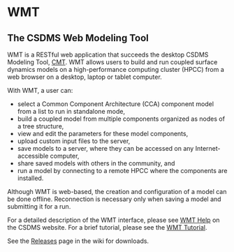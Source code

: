 WMT
===

The CSDMS Web Modeling Tool
---------------------------

WMT is a RESTful web application that succeeds the desktop CSDMS
Modeling Tool, [CMT](http://csdms.colorado.edu/wiki/CMT_information).
WMT allows users to build and run coupled surface dynamics models on a
high-performance computing cluster (HPCC) from a web browser on a
desktop, laptop or tablet computer.

With WMT, a user can:
* select a Common Component Architecture (CCA) component model from a
  list to run in standalone mode,
* build a coupled model from multiple components organized as nodes of
  a tree structure,
* view and edit the parameters for these model components,
* upload custom input files to the server,
* save models to a server, where they can be accessed on any
  Internet-accessible computer,
* share saved models with others in the community, and
* run a model by connecting to a remote HPCC where the components are installed.

Although WMT is web-based, the creation and configuration of a model
can be done offline.  Reconnection is necessary only when saving a
model and submitting it for a run.

For a detailed description of the WMT interface, please see
[WMT Help](http://csdms.colorado.edu/wiki/WMT_help) on the CSDMS
website.  For a brief tutorial, please see the
[WMT Tutorial](http://csdms.colorado.edu/wiki/WMT_tutorial).

See the [Releases](https://github.com/csdms/wmt/releases) page in the
wiki for downloads.
